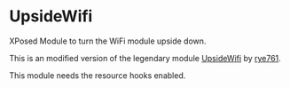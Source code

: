 # UpsideWifi
XPosed Module to turn the WiFi module upside down.

This is an modified version of the legendary module [UpsideWifi](https://github.com/rye761/upsidewifi) by [rye761](https://github.com/rye761).

This module needs the resource hooks enabled.
